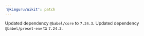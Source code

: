 ```yaml
---
'@kinguru/uikit': patch
---
```


Updated dependency `@babel/core` to `7.24.3`.
Updated dependency `@babel/preset-env` to `7.24.3`.
